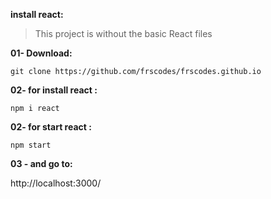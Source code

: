 **install react:**

> This project is without the basic React files

**01- Download:**

`git clone https://github.com/frscodes/frscodes.github.io`

**02- for install react :**

`npm i react`

**02- for start react :**

`npm start`

**03 - and go to:**

http://localhost:3000/

